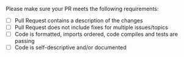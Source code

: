 Please make sure your PR meets the following requirements:
- [ ] Pull Request contains a description of the changes
- [ ] Pull Request does not include fixes for multiple issues/topics
- [ ] Code is formatted, imports ordered, code compiles and tests are passing
- [ ] Code is self-descriptive and/or documented
